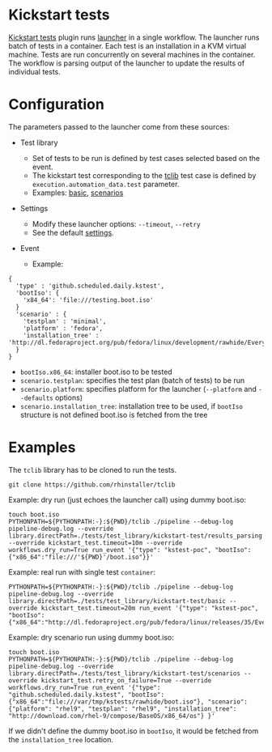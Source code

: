# Kickstart tests

[Kickstart tests](https://github.com/rhinstaller/kickstart-tests) plugin runs [launcher](https://github.com/rhinstaller/kickstart-tests/blob/master/containers/runner/launch) in a single workflow. The launcher runs batch of tests in a container. Each test is an installation in a KVM virtual machine. Tests are run concurrently on several machines in the container. The workflow is parsing output of the launcher to update the results of individual tests.

# Configuration

The parameters passed to the launcher come from these sources:

- Test library
  - Set of tests to be run is defined by test cases selected based on the event.
  - The kickstart test corresponding to the [tclib](https://github.com/rhinstaller/tclib) test case is defined by `execution.automation_data.test` parameter.
  - Examples: [basic](../../../tests/test_library/kickstart-test/basic), [scenarios](../../../tests/test_library/kickstart-test/scenarios)

- Settings
  - Modify these launcher options: `--timeout`, `--retry`
  - See the default [settings](settings.ini).

- Event
  - Example:

```
{
  'type' : 'github.scheduled.daily.kstest',
  'bootIso': {
    'x84_64': 'file:///testing.boot.iso'
  }
  'scenario' : {
    'testplan' : 'minimal',
    'platform' : 'fedora',
    'installation_tree' : 'http://dl.fedoraproject.org/pub/fedora/linux/development/rawhide/Everything/x86_64/os/'
  }
}
```
  - `bootIso.x86_64`: installer boot.iso to be tested
  - `scenario.testplan`: specifies the test plan (batch of tests) to be run
  - `scenario.platform`: specifies platform for the launcher (`--platform` and `--defaults` options)
  - `scenario.installation_tree`: installation tree to be used, if `bootIso` structure is not defined boot.iso is fetched from the tree

# Examples

The `tclib` library has to be cloned to run the tests.

    git clone https://github.com/rhinstaller/tclib

Example: dry run (just echoes the launcher call) using dummy boot.iso:

    touch boot.iso
    PYTHONPATH=${PYTHONPATH:-}:${PWD}/tclib ./pipeline --debug-log pipeline-debug.log --override library.directPath=./tests/test_library/kickstart-test/results_parsing --override kickstart_test.timeout=10m --override workflows.dry_run=True run_event '{"type": "kstest-poc", "bootIso": {"x86_64":"file:///'${PWD}'/boot.iso"}}'

Example: real run with single test `container`:

    PYTHONPATH=${PYTHONPATH:-}:${PWD}/tclib ./pipeline --debug-log pipeline-debug.log --override library.directPath=./tests/test_library/kickstart-test/basic --override kickstart_test.timeout=20m run_event '{"type": "kstest-poc",  "bootIso": {"x86_64":"http://dl.fedoraproject.org/pub/fedora/linux/releases/35/Everything/x86_64/os/images/boot.iso"}}'

Example: dry scenario run using dummy boot.iso:

    touch boot.iso
    PYTHONPATH=${PYTHONPATH:-}:${PWD}/tclib ./pipeline --debug-log pipeline-debug.log --override library.directPath=./tests/test_library/kickstart-test/scenarios --override kickstart_test.retry_on_failure=True --override workflows.dry_run=True run_event '{"type": "github.scheduled.daily.kstest", "bootIso": {"x86_64":"file:///var/tmp/kstests/rawhide/boot.iso"}, "scenario": {"platform": "rhel9", "testplan": "rhel9", "installation_tree": "http://download.com/rhel-9/compose/BaseOS/x86_64/os"} }'

If we didn't define the dummy boot.iso in `bootIso`, it would be fetched from the `installation_tree` location.
